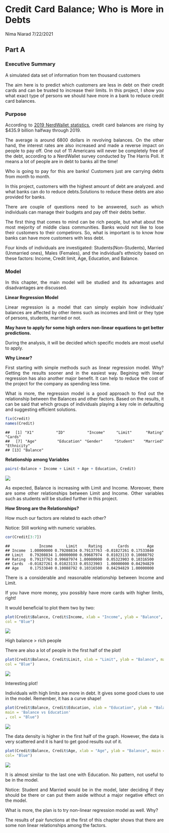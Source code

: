 Credit Card Balance; Who is More in Debts
================
Nima Niarad
7/22/2021

<style> body {text-align: justify} </style>

<!-- Justify text. -->

## Part A

### Executive Summary

A simulated data set of information from ten thousand customers

The aim here is to predict which customers are less in debt on their
credit cards and can be trusted to increase their limits. In this
project, I show you what exact type of persons we should have more in a
bank to reduce credit card balances.

### Purpose

According to [2019 NerdWallet
statistics](https://www.nerdwallet.com/blog/average-credit-card-debt-household/#foot),
credit card balances are rising by $435.9 billion halfway through 2019.

The average is around 6800 dollars in revolving balances. On the other
hand, the interest rates are also increased and made a reverse impact on
people to pay off. One out of 11 Americans will never be completely free
of the debt, according to a NerdWallet survey conducted by The Harris
Poll. It means a lot of people are in debt to banks all the time!

Who is going to pay for this are banks! Customers just are carrying
debts from month to month.

In this project, customers with the highest amount of debt are analyzed.
and what banks can do to reduce debts.Solutions to reduce these debts
are also provided for banks.

There are couple of questions need to be answered, such as which
individuals can manage their budgets and pay off their debts better.

The first thing that comes to mind can be rich people, but what about
the most mejority of middle class communities. Banks would not like to
lose their customers to their competirors. So, what is important is to
know how banks can have more customers with less debt.

Four kinds of individuals are investigated: Students(Non-Students),
Married (Unmarried ones), Males (Females), and the individual’s
ethnicity based on these factors: Income, Credit limit, Age, Education,
and Balance.

### Model

In this chapter, the main model will be studied and its advantages and
disadvantages are discussed.

**Linear Regression Model**

Linear regression is a model that can simply explain how individuals’
balances are affected by other items such as incomes and limit or they
type of persons, students, married or not.

**May have to apply for some high orders non-linear equations to get
better predictions.**

During the analysis, it will be decided which specific models are most
useful to apply.

**Why Linear?**

First starting with simple methods such as linear regression model. Why?
Getting the results sooner and in the easiest way. Begining with linear
regression has also another major benefit. It can help to reduce the
cost of the project for the company as spending less time.

What is more, the regression model is a good approach to find out the
relationship between the Balances and other factors. Based on the
results, it can be said that which groups of individuals playing a key
role in defaulting and suggesting efficient solutions.

``` r
fix(Credit)
names(Credit)
```

    ##  [1] "X1"        "ID"        "Income"    "Limit"     "Rating"    "Cards"    
    ##  [7] "Age"       "Education" "Gender"    "Student"   "Married"   "Ethnicity"
    ## [13] "Balance"

**Relationship among Variables**

``` r
pairs(~Balance + Income + Limit + Age + Education, Credit)
```

![](Part-A---Credit-Card-Balance--Who-is-More-in-Debts_files/figure-gfm/unnamed-chunk-2-1.png)<!-- -->

As expected, Balance is increasing with Limit and Income. Moreover,
there are some other relationships between Limit and Income. Other
variables such as students will be studied further in this project.

**How Strong are the Relationships?**

How much our factors are related to each other?

Notice: Still working with numeric variables.

``` r
cor(Credit[3:7])
```

    ##             Income      Limit     Rating       Cards        Age
    ## Income  1.00000000 0.79208834 0.79137763 -0.01827261 0.17533840
    ## Limit   0.79208834 1.00000000 0.99687974  0.01023133 0.10088792
    ## Rating  0.79137763 0.99687974 1.00000000  0.05323903 0.10316500
    ## Cards  -0.01827261 0.01023133 0.05323903  1.00000000 0.04294829
    ## Age     0.17533840 0.10088792 0.10316500  0.04294829 1.00000000

There is a considerable and reasonable relationship between Income and
Limit.

If you have more money, you possibly have more cards with higher limits,
right!

It would beneficial to plot them two by two:

``` r
plot(Credit$Balance, Credit$Income, xlab = "Income", ylab = "Balance", main ='Balance vs Income',
col = "Blue")
```

![](Part-A---Credit-Card-Balance--Who-is-More-in-Debts_files/figure-gfm/unnamed-chunk-4-1.png)<!-- -->

High balance &gt; rich people

There are also a lot of people in the first half of the plot!

``` r
plot(Credit$Balance, Credit$Limit, xlab = "Limit", ylab = "Balance", main = 'Balance vs Limit',
col = "Blue")
```

![](Part-A---Credit-Card-Balance--Who-is-More-in-Debts_files/figure-gfm/unnamed-chunk-5-1.png)<!-- -->

Interesting plot!

Individuals with high limits are more in debt. It gives some good clues
to use in the model. Remember, it has a curve shape!

``` r
plot(Credit$Balance, Credit$Education, xlab = "Education", ylab = "Balance",
main = 'Balance vs Education'
, col = "Blue")
```

![](Part-A---Credit-Card-Balance--Who-is-More-in-Debts_files/figure-gfm/unnamed-chunk-6-1.png)<!-- -->

The data density is higher in the first half of the graph. However, the
data is very scattered and it is hard to get good results out of it.

``` r
plot(Credit$Balance, Credit$Age, xlab = "Age", ylab = "Balance", main = 'Balance vs Age' ,
col= "Blue")
```

![](Part-A---Credit-Card-Balance--Who-is-More-in-Debts_files/figure-gfm/unnamed-chunk-7-1.png)<!-- -->

It is almost similar to the last one with Education. No pattern, not
useful to be in the model.

Notice: Student and Married would be in the model, later deciding if
they should be there or can put them aside without a major negative
effect on the model.

What is more, the plan is to try non-linear regression model as well.
Why?

The results of pair functions at the first of this chapter shows that
there are some non linear relationships among the factors.
